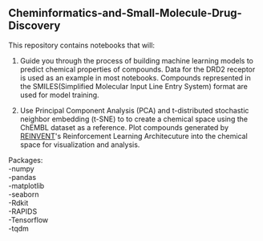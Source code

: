 ## Cheminformatics-and-Small-Molecule-Drug-Discovery

This repository contains notebooks that will:

1. Guide you through the process of building machine learning models to predict chemical properties of compounds. Data for the DRD2 receptor is used as an example in most notebooks. Compounds represented in the SMILES(Simplified Molecular Input Line Entry System) format are used for model training.

2. Use Principal Component Analysis (PCA) and t-distributed stochastic neighbor embedding (t-SNE) to to create a chemical space using the ChEMBL dataset as a reference. Plot compounds generated by [REINVENT](https://github.com/MolecularAI/Reinvent)'s Reinforcement Learning Architecuture into the chemical space for visualization and analysis.


Packages:\
-numpy\
-pandas\
-matplotlib\
-seaborn\
-Rdkit\
-RAPIDS\
-Tensorflow\
-tqdm

